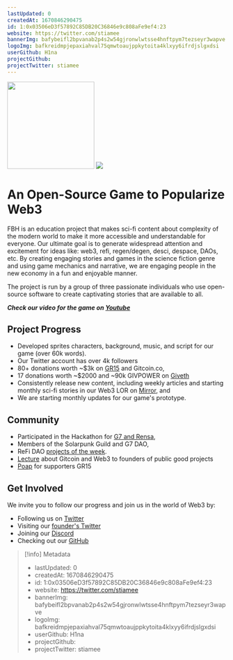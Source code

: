 ```yaml
---
lastUpdated: 0
createdAt: 1670846290475
id: 1:0x03506eD3f57892C85DB20C36846e9c808aFe9ef4:23
website: https://twitter.com/stiamee
bannerImg: bafybeifl2bpvanab2p4s2w54gjronwlwtsse4hnftpym7tezseyr3wapve
logoImg: bafkreidmpjepaxiahval75qmwtoaujppkytoita4klxyy6ifrdjslgxdsi
userGithub: H1na
projectGithub:
projectTwitter: stiamee
---
```


<img style="width: 200px" src="https://ipfs-grants-stack.gitcoin.co/ipfs/bafkreidmpjepaxiahval75qmwtoaujppkytoita4klxyy6ifrdjslgxdsi">

<img src="https://ipfs-grants-stack.gitcoin.co/ipfs/bafybeifl2bpvanab2p4s2w54gjronwlwtsse4hnftpym7tezseyr3wapve">

# An Open-Source Game to Popularize Web3

FBH is an education project that makes sci-fi content about complexity of the modern world to make it more accessible and understandable for everyone. 
Our ultimate goal is to generate widespread attention and excitement for ideas like: web3, refi, regen/degen, desci, despace, DAOs, etc. By creating engaging stories and games in the science fiction genre and using game mechanics and narrative, we are engaging people in the new economy in a fun and enjoyable manner.


The project is run by a group of three passionate individuals who use open-source software to create captivating stories that are available to all.


***Check our video for the game on [Youtube](https://youtu.be/AYJo50ySMH8)***



## Project Progress

*  Developed sprites characters, background, music, and script for our game (over 60k words). 
* Our Twitter account has over 4k followers
* 80+ donations worth ~$3k on [GR15](https://gitcoin.co/grants/7851/follow-the-black-hare-an-open-source-game-to-popularize-web3) and Gitcoin.co, 
* 17 donations worth ~$2000 and ~90k GIVPOWER on [Giveth](https://giveth.io/project/follow-the-black-hare)
* Consistently release new content, including weekly articles and starting monthly sci-fi stories in our Web3 LOR on [Mirror](https://mirror.xyz/0x7587Cfbd20E5A970209526b4D1f69dBAae8Bed37), and 
* We are starting monthly updates for our game's prototype. 

## Community

* Participated in the Hackathon for [G7 and Rensa](https://github.com/H1na/FBH-G7-game), 
* Members of the Solarpunk Guild and G7 DAO, 
* ReFi DAO [projects of the week](https://twitter.com/Linggih_ngurah/status/1625942544940146688).
* [Lecture](https://twitter.com/stia_me/status/1638092016155521029) about Gitcoin and Web3 to founders of public good projects
* [Poap](https://www.poap.delivery/follow-the-black-hare) for supporters GR15

## Get Involved

We invite you to follow our progress and join us in the world of Web3 by:
* Following us on [Twitter](https://twitter.com/FollowBlackHare)
* Visiting our [founder's Twitter](https://twitter.com/stia_me)
* Joining our [Discord](https://discord.gg/tqRWmHMS)
* Checking out our [GitHub](https://github.com/H1na)




> [!info] Metadata
> * lastUpdated: 0
> * createdAt: 1670846290475
> * id: 1:0x03506eD3f57892C85DB20C36846e9c808aFe9ef4:23
> * website: https://twitter.com/stiamee
> * bannerImg: bafybeifl2bpvanab2p4s2w54gjronwlwtsse4hnftpym7tezseyr3wapve
> * logoImg: bafkreidmpjepaxiahval75qmwtoaujppkytoita4klxyy6ifrdjslgxdsi
> * userGithub: H1na
> * projectGithub: 
> * projectTwitter: stiamee